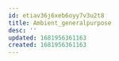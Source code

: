 ```yaml
---
id: etiav36j6xeb6oyy7v3u2t8
title: Ambient_generalpurpose
desc: ''
updated: 1681956361163
created: 1681956361163
---
```

